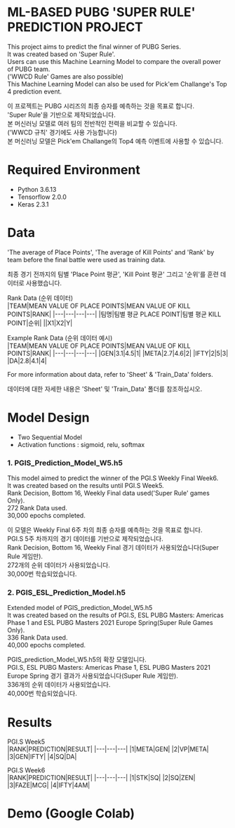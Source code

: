 # ML-BASED PUBG 'SUPER RULE' PREDICTION PROJECT  

This project aims to predict the final winner of PUBG Series.  
It was created based on 'Super Rule'.  
Users can use this Machine Learning Model to compare the overall power of PUBG team.  
('WWCD Rule' Games are also possible)  
This Machine Learning Model can also be used for Pick'em Challange's Top 4 prediction event.  
  
이 프로젝트는 PUBG 시리즈의 최종 승자를 예측하는 것을 목표로 합니다.  
'Super Rule'을 기반으로 제작되었습니다.  
본 머신러닝 모델로 여러 팀의 전반적인 전력을 비교할 수 있습니다.  
('WWCD 규칙' 경기에도 사용 가능합니다)  
본 머신러닝 모델은 Pick'em Challange의 Top4 예측 이벤트에 사용할 수 있습니다.  
  
# Required Environment  
- Python 3.6.13
- Tensorflow 2.0.0
- Keras 2.3.1
  
# Data  
'The average of Place Points', 'The average of Kill Points' and 'Rank' by team before the final battle were used as training data. 
  
최종 경기 전까지의 팀별 'Place Point 평균', 'Kill Point 평균' 그리고 '순위'를 훈련 데이터로 사용했습니다.  
  
Rank Data (순위 데이터)   
|TEAM|MEAN VALUE OF PLACE POINTS|MEAN VALUE OF KILL POINTS|RANK|
|---|---|---|---|
|팀명|팀별 평균 PLACE POINT|팀별 평균 KILL POINT|순위|
||X1|X2|Y|
  
Example Rank Data (순위 데이터 예시)    
|TEAM|MEAN VALUE OF PLACE POINTS|MEAN VALUE OF KILL POINTS|RANK|
|---|---|---|---|
|GEN|3.1|4.5|1|
|META|2.7|4.6|2|
|IFTY|2|5|3|
|DA|2.8|4.1|4|
  
For more information about data, refer to 'Sheet' & 'Train_Data' folders.  
  
데이터에 대한 자세한 내용은 'Sheet' 및 'Train_Data' 폴더를 참조하십시오.  
  
# Model Design  
- Two Sequential Model
- Activation functions : sigmoid, relu, softmax

### 1. PGIS_Prediction_Model_W5.h5
This model aimed to predict the winner of the PGI.S Weekly Final Week6.  
It was created based on the results until PGI.S Week5.  
Rank Decision, Bottom 16, Weekly Final data used('Super Rule' games Only).  
272 Rank Data used.  
30,000 epochs completed.  
  
이 모델은 Weekly Final 6주 차의 최종 승자를 예측하는 것을 목표로 합니다.  
PGI.S 5주 차까지의 경기 데이터를 기반으로 제작되었습니다.  
Rank Decision, Bottom 16, Weekly Final 경기 데이터가 사용되었습니다(Super Rule 게임만).  
272개의 순위 데이터가 사용되었습니다.  
30,000번 학습되었습니다.  
  
### 2. PGIS_ESL_Prediction_Model.h5
Extended model of PGIS_prediction_Model_W5.h5  
It was created based on the results of PGI.S, ESL PUBG Masters: Americas Phase 1 and ESL PUBG Masters 2021 Europe Spring(Super Rule Games Only).  
336 Rank Data used.  
40,000 epochs completed.  
  
PGIS_prediction_Model_W5.h5의 확장 모델입니다.  
PGI.S, ESL PUBG Masters: Americas Phase 1, ESL PUBG Masters 2021 Europe Spring 경기 결과가 사용되었습니다(Super Rule 게임만).  
336개의 순위 데이터가 사용되었습니다.  
40,000번 학습되었습니다.  
  
# Results  
  
PGI.S Week5  
|RANK|PREDICTION|RESULT|
|---|---|---|
|1|META|GEN|
|2|VP|META|
|3|GEN|IFTY|
|4|SQ|DA|
  
PGI.S Week6  
|RANK|PREDICTION|RESULT|
|---|---|---|
|1|STK|SQ|
|2|SQ|ZEN|
|3|FAZE|MCG|
|4|IFTY|4AM|
  
# Demo (Google Colab) 
